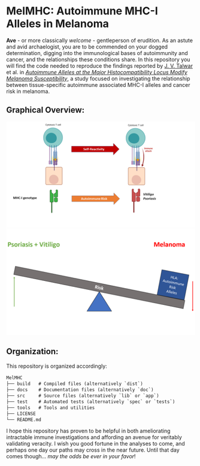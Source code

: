 # MelMHC: Autoimmune MHC-I Alleles in Melanoma

**Ave** - or more classically *welcome* - gentleperson of erudition. As an astute and avid archaelogist, you are to be commended on your dogged determination, digging into the immunological bases of autoimmunity and cancer, and the relationships these conditions share. In this repository you will find the code needed to reproduce the findings reported by [J. V. Talwar](https://jvtalwar.github.io/dk-isle/) et al. in [*Autoimmune Alleles at the Major Histocompatibility Locus Modify Melanoma Susceptibility*](https://www.biorxiv.org/content/10.1101/2021.08.12.456166v1.full), a study focused on investigating the relationship between tissue-specific autoimmune associated MHC-I alleles and cancer risk in melanoma.  

## Graphical Overview:

![intro_1](./Figures/.IntroPage/Paper_Overview_Figure_1.png)<br>
![intro_2](./Figures/.IntroPage/Paper_Overview_Figure_2.png)<br>

## Organization:

This repository is organized accordingly:
    
    MelMHC
    ├── build   # Compiled files (alternatively `dist`)
    ├── docs    # Documentation files (alternatively `doc`)
    ├── src     # Source files (alternatively `lib` or `app`)
    ├── test    # Automated tests (alternatively `spec` or `tests`)
    ├── tools   # Tools and utilities
    ├── LICENSE                 
    └── README.md
     

I hope this repository has proven to be helpful in both ameliorating intractable immune investigations and affording an avenue for veritably validating veracity. I wish you good fortune in the analyses to come, and perhaps one day our paths may cross in the near future. Until that day comes though... *may the odds be ever in your favor*!
